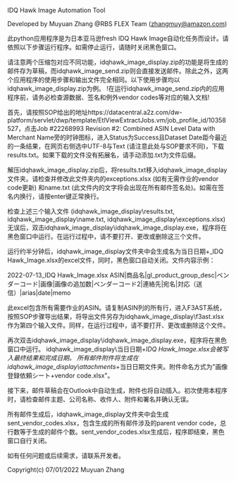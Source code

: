 IDQ Hawk Image Automation Tool

Developed by Muyuan Zhang @RBS FLEX Team (zhangmuy@amazon.com)

此python应用程序是为日本亚马逊fresh IDQ Hawk Image自动化任务而设计。请依照以下步骤运行程序。如需停止运行，请随时关闭黑色窗口。

请注意两个压缩包对应不同功能，idqhawk_image_display.zip的功能是将生成的邮件存为草稿，而idqhawk_image_send.zip则会直接发送邮件。除此之外，这两个应用程序的使用步骤和输出文件完全相同。以下使用步骤均以idqhawk_image_display.zip为例。
!在运行idqhawk_image_send.zip内的应用程序前，请务必检查源数据、签名和例外vendor codes等对应的输入文档!

首先，请按照SOP给出的地址https://datacentral.a2z.com/dw-platform/servlet/dwp/template/EtlViewExtractJobs.vm/job_profile_id/10358527，点击Job #22268993 Revision #2: Combined ASIN Level Data with Merchant Name旁的时钟图标，进入Status为Success且Dataset Date距今最近的一条结果，在网页右侧选中UTF-8与Text (请注意此处与SOP要求不同)，下载results.txt。如果下载的文件没有拓展名，请手动添加.txt为文件后缀。

解压idqhawk_image_display.zip后，将results.txt移入idqhawk_image_display文件夹。请检查并修改此文件夹内的exceptions.xlsx (如有无需作业的vendor code更新) 和name.txt (此文件内的文字将会出现在所有邮件签名处)。如需在签名内换行，请按enter键正常换行。

检查上述三个输入文件 (idqhawk_image_display\results.txt, idqhawk_image_display\name.txt, idqhawk_image_display\exceptions.xlsx) 无误后，双击idqhawk_image_display\idqhawk_image_display.exe，程序将在黑色窗口中运行。在运行过程中，请不要打开、更改或删除这三个文件。

运行约半分钟后，idqhawk_image_display文件夹中会生成名为当日日期+_IDQ Hawk_Image.xlsx的excel文件，同时，黑色窗口自动关闭。文件内容示例：

2022-07-13_IDQ Hawk_Image.xlsx
ASIN|商品名|gl_product_group_desc|ベンダーコード|画像|画像の追加数|ベンダーコード2|連絡先|宛名|対応（送信）|arias|date|memo

此excel包含所有需要作业的ASIN。请复制ASIN列的所有行，进入F3AST系统，按照SOP步骤导出结果，将导出文件另存为idqhawk_image_display\f3ast.xlsx作为第四个输入文件。同样，在运行过程中，请不要打开、更改或删除这个文件。

再次双击idqhawk_image_display\idqhawk_image_display.exe，程序将在黑色窗口中运行。
idqhawk_image_display\当日日期+_IDQ Hawk_Image.xlsx会被写入最终结果和完成日期。
所有邮件附件将生成在idqhawk_image_display\attachments_+当日日期文件夹。附件命名方式为"画像登録依頼シート+vendor code.xlsx"。

接下来，邮件草稿会在Outlook中自动生成，附件也将自动插入。初次使用本程序时，请检查邮件主题、公司名称、收件人、附件和署名并确认无误。

所有邮件生成后，idqhawk_image_display文件夹中会生成sent_vendor_codes.xlsx，包含生成的所有邮件涉及的parent vendor code，总行数等于生成的邮件个数。sent_vendor_codes.xlsx生成后，程序即结束，黑色窗口自行关闭。

如有任何问题或后续需求，请联系开发者。

Copyright(c)	07/01/2022 Muyuan Zhang
